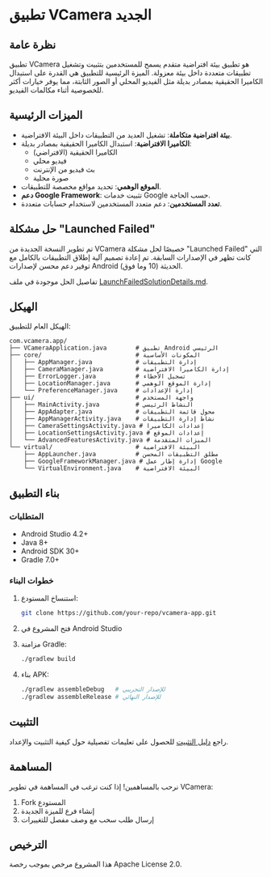 # تطبيق VCamera الجديد

## نظرة عامة

تطبيق VCamera هو تطبيق بيئة افتراضية متقدم يسمح للمستخدمين بتثبيت وتشغيل تطبيقات متعددة داخل بيئة معزولة. الميزة الرئيسية للتطبيق هي القدرة على استبدال الكاميرا الحقيقية بمصادر بديلة مثل الفيديو المحلي أو الصور الثابتة، مما يوفر خيارات أكثر للخصوصية أثناء مكالمات الفيديو.

## الميزات الرئيسية

- **بيئة افتراضية متكاملة**: تشغيل العديد من التطبيقات داخل البيئة الافتراضية.
- **الكاميرا الافتراضية**: استبدال الكاميرا الحقيقية بمصادر بديلة:
  - الكاميرا الحقيقية (الافتراضي)
  - فيديو محلي
  - بث فيديو من الإنترنت
  - صورة محلية
- **الموقع الوهمي**: تحديد مواقع مخصصة للتطبيقات.
- **دعم Google Framework**: تثبيت خدمات Google حسب الحاجة.
- **تعدد المستخدمين**: دعم متعدد المستخدمين لاستخدام حسابات متعددة.

## حل مشكلة "Launched Failed"

تم تطوير النسخة الجديدة من VCamera خصيصًا لحل مشكلة "Launched Failed" التي كانت تظهر في الإصدارات السابقة. تم إعادة تصميم آلية إطلاق التطبيقات بالكامل مع توفير دعم محسن لإصدارات Android الحديثة (10 وما فوق).

تفاصيل الحل موجودة في ملف [LaunchFailedSolutionDetails.md](/docs/LaunchFailedSolutionDetails.md).

## الهيكل

الهيكل العام للتطبيق:

```
com.vcamera.app/
├── VCameraApplication.java        # تطبيق Android الرئيسي
├── core/                          # المكونات الأساسية
│   ├── AppManager.java            # إدارة التطبيقات
│   ├── CameraManager.java         # إدارة الكاميرا الافتراضية
│   ├── ErrorLogger.java           # تسجيل الأخطاء
│   ├── LocationManager.java       # إدارة الموقع الوهمي
│   └── PreferenceManager.java     # إدارة الإعدادات
├── ui/                            # واجهة المستخدم
│   ├── MainActivity.java          # النشاط الرئيسي
│   ├── AppAdapter.java            # محول قائمة التطبيقات
│   ├── AppManagerActivity.java    # نشاط إدارة التطبيقات
│   ├── CameraSettingsActivity.java # إعدادات الكاميرا
│   ├── LocationSettingsActivity.java # إعدادات الموقع
│   └── AdvancedFeaturesActivity.java # الميزات المتقدمة
└── virtual/                       # البيئة الافتراضية
    ├── AppLauncher.java           # مطلق التطبيقات المحسن
    ├── GoogleFrameworkManager.java # إدارة إطار عمل Google
    └── VirtualEnvironment.java    # البيئة الافتراضية
```

## بناء التطبيق

### المتطلبات

- Android Studio 4.2+
- Java 8+
- Android SDK 30+
- Gradle 7.0+

### خطوات البناء

1. استنساخ المستودع:
   ```bash
   git clone https://github.com/your-repo/vcamera-app.git
   ```

2. فتح المشروع في Android Studio

3. مزامنة Gradle:
   ```bash
   ./gradlew build
   ```

4. بناء APK:
   ```bash
   ./gradlew assembleDebug   # للإصدار التجريبي
   ./gradlew assembleRelease # للإصدار النهائي
   ```

## التثبيت

راجع [دليل التثبيت](/docs/InstallationGuide.md) للحصول على تعليمات تفصيلية حول كيفية التثبيت والإعداد.

## المساهمة

نرحب بالمساهمين! إذا كنت ترغب في المساهمة في تطوير VCamera:

1. Fork المستودع
2. إنشاء فرع للميزة الجديدة
3. إرسال طلب سحب مع وصف مفصل للتغييرات

## الترخيص

هذا المشروع مرخص بموجب رخصة Apache License 2.0.